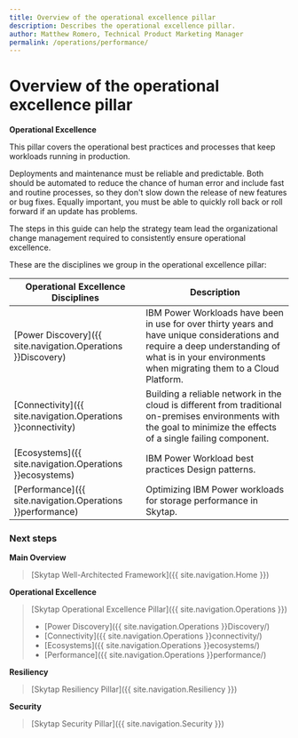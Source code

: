 ```yaml
---
title: Overview of the operational excellence pillar
description: Describes the operational excellence pillar.
author: Matthew Romero, Technical Product Marketing Manager
permalink: /operations/performance/
---
```


# Overview of the operational excellence pillar

**Operational Excellence**

This pillar covers the operational best practices and processes that keep workloads running in production. 

Deployments and maintenance must be reliable and predictable. Both should be automated to reduce the chance of human error and include fast and routine processes, so they don't slow down the release of new features or bug fixes. Equally important, you must be able to quickly roll back or roll forward if an update has problems.

The steps in this guide can help the strategy team lead the organizational change management required to consistently ensure operational excellence.

These are the disciplines we group in the operational excellence pillar:

| Operational Excellence Disciplines | Description |
|-------------------|-------------|
| [Power Discovery]({{ site.navigation.Operations }}Discovery) | IBM Power Workloads have been in use for over thirty years and have unique considerations and require a deep understanding of what is in your environments when migrating them to a Cloud Platform.  |
| [Connectivity]({{ site.navigation.Operations }}connectivity) | Building a reliable network in the cloud is different from traditional on-premises environments with the goal to minimize the effects of a single failing component. |
| [Ecosystems]({{ site.navigation.Operations }}ecosystems) | IBM Power Workload best practices Design patterns. |
| [Performance]({{ site.navigation.Operations }}performance) | Optimizing IBM Power workloads for storage performance in Skytap. | 

<!--
| [Phase 01C - Sizing and Design](./Sizing_Design/) | The monitoring and management of performance and availability of software applications through DevOps |
| [Phase 01D - EcoSystem](./Ecosystems/) | How you deploy your application code is going to be one of the key factors that will determine your application stability  |
| [Phase 01E - Testing](./Testing/) | Testing is fundamental to being prepared for the unexpected and to catch mistakes before they impact users | -->

### Next steps

**Main Overview**
> [Skytap Well-Architected Framework]({{ site.navigation.Home }})

**Operational Excellence**
> [Skytap Operational Excellence Pillar]({{ site.navigation.Operations }})
> * [Power Discovery]({{ site.navigation.Operations }}Discovery/)
> * [Connectivity]({{ site.navigation.Operations }}connectivity/)
> * [Ecosystems]({{ site.navigation.Operations }}ecosystems/)
> * [Performance]({{ site.navigation.Operations }}performance/)

**Resiliency**
> [Skytap Resiliency Pillar]({{ site.navigation.Resiliency }})

**Security**
> [Skytap Security Pillar]({{ site.navigation.Security }})
